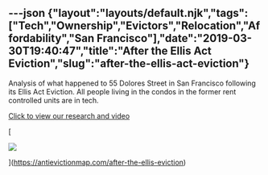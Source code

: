 ---json
{"layout":"layouts/default.njk","tags":["Tech","Ownership","Evictors","Relocation","Affordability","San Francisco"],"date":"2019-03-30T19:40:47","title":"After the Ellis Act Eviction","slug":"after-the-ellis-act-eviction"}
---

Analysis of what happened to 55 Dolores Street in San Francisco following its Ellis Act Eviction. All people living in the condos in the former rent controlled units are in tech.

[Click to view our research and video](https://www.antievictionmap.com/after-the-ellis-eviction)

[

![](https://images.squarespace-cdn.com/content/v1/52b7d7a6e4b0b3e376ac8ea2/1553974823589-M49K4APK37WOSUZKTP6G/ke17ZwdGBToddI8pDm48kKneTh0FDq-rrdkgAJGPYpEUqsxRUqqbr1mOJYKfIPR7LoDQ9mXPOjoJoqy81S2I8N_N4V1vUb5AoIIIbLZhVYxCRW4BPu10St3TBAUQYVKcudGTvfuwDPJ_mSVX4ZzSyvGMfKyJKQyoL29fc89shcwnwJa5B6KUh3DhDV9DldG_/image-asset.png)

](https://antievictionmap.com/after-the-ellis-eviction)